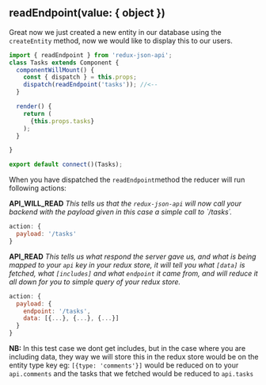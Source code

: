 ## readEndpoint(value: { object })
Great now we just created a new entity in our database using the `createEntity` method, now we would like to display this to our users.


```javascript
import { readEndpoint } from 'redux-json-api';
class Tasks extends Component {
  componentWillMount() {
    const { dispatch } = this.props;
    dispatch(readEndpoint('tasks')); //<--
  }

  render() {
    return (
      {this.props.tasks}
    );
  }

}

export default connect()(Tasks);
```

When you have dispatched the `readEndpoint`method the reducer will run following actions:

__API_WILL_READ__
_This tells us that the `redux-json-api` will now call your backend with the payload given in this case a simple call to `/tasks´._
```javascript
action: {
  payload: '/tasks'
}
```

__API_READ__
_This tells us what respond the server gave us, and what is being mapped to your `api` key in your redux store, it will tell you what `[data]` is fetched, what `[includes]` and what `endpoint` it came from, and will reduce it all down for you to simple query of your redux store._
```javascript
action: {
  payload: {
    endpoint: '/tasks',
    data: [{...}, {...}, {...}]
  }
}
```

__NB:__ In this test case we dont get includes, but in the case where you are including data, they way we will store this in the redux store would be on the entity type key eg: `[{type: 'comments'}]` would be reduced on to your `api.comments` and the tasks that we fetched would be reduced to `api.tasks`
